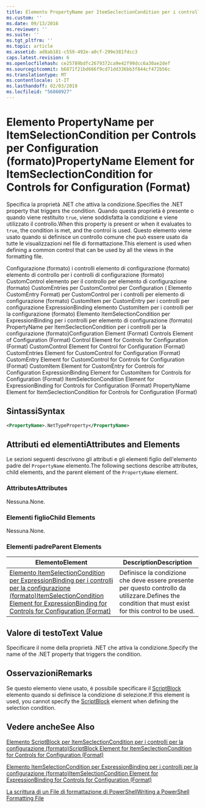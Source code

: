 ```yaml
---
title: Elemento PropertyName per ItemSeclectionCondition per i controlli per la configurazione (formato) | Microsoft Docs
ms.custom: ''
ms.date: 09/13/2016
ms.reviewer: ''
ms.suite: ''
ms.tgt_pltfrm: ''
ms.topic: article
ms.assetid: ad8ab181-c559-492e-a0cf-299e381fdcc3
caps.latest.revision: 6
ms.openlocfilehash: ce25789bdfc2679372ca9e42f99dcc6a30ae2def
ms.sourcegitcommit: b6871f21bd666f9cd71dd336bb3f844cf472b56c
ms.translationtype: MT
ms.contentlocale: it-IT
ms.lasthandoff: 02/03/2019
ms.locfileid: "56860927"
---
```

# <a name="propertyname-element-for-itemseclectioncondition-for-controls-for-configuration-format"></a><span data-ttu-id="f4f2f-102">Elemento PropertyName per ItemSelectionCondition per Controls per Configuration (formato)</span><span class="sxs-lookup"><span data-stu-id="f4f2f-102">PropertyName Element for ItemSeclectionCondition for Controls for Configuration (Format)</span></span>

<span data-ttu-id="f4f2f-103">Specifica la proprietà .NET che attiva la condizione.</span><span class="sxs-lookup"><span data-stu-id="f4f2f-103">Specifies the .NET property that triggers the condition.</span></span> <span data-ttu-id="f4f2f-104">Quando questa proprietà è presente o quando viene restituito `true`, viene soddisfatta la condizione e viene utilizzato il controllo.</span><span class="sxs-lookup"><span data-stu-id="f4f2f-104">When this property is present or when it evaluates to `true`, the condition is met, and the control is used.</span></span> <span data-ttu-id="f4f2f-105">Questo elemento viene usato quando si definisce un controllo comune che può essere usato da tutte le visualizzazioni nel file di formattazione.</span><span class="sxs-lookup"><span data-stu-id="f4f2f-105">This element is used when defining a common control that can be used by all the views in the formatting file.</span></span>

<span data-ttu-id="f4f2f-106">Configurazione (formato) i controlli elemento di configurazione (formato) elemento di controllo per i controlli di configurazione (formato) CustomControl elemento per il controllo per elemento di configurazione (formato) CustomEntries per CustomControl per Configuration ( Elemento CustomEntry Format) per CustomControl per i controlli per elemento di configurazione (formato) CustomItem per CustomEntry per i controlli per configurazione ExpressionBinding elemento CustomItem per i controlli per la configurazione (formato) Elemento ItemSelectionCondition per ExpressionBinding per i controlli per elemento di configurazione (formato) PropertyName per ItemSeclectionCondition per i controlli per la configurazione (formato)</span><span class="sxs-lookup"><span data-stu-id="f4f2f-106">Configuration Element (Format) Controls Element of Configuration (Format) Control Element for Controls for Configuration (Format) CustomControl Element for Control for Configuration (Format) CustomEntries Element for CustomControl for Configuration (Format) CustomEntry Element for CustomControl for Controls for Configuration (Format) CustomItem Element for CustomEntry for Controls for Configuration ExpressionBinding Element for CustomItem for Controls for Configuration (Format) ItemSelectionCondition Element for ExpressionBinding for Controls for Configuration (Format) PropertyName Element for ItemSeclectionCondition for Controls for Configuration (Format)</span></span>

## <a name="syntax"></a><span data-ttu-id="f4f2f-107">Sintassi</span><span class="sxs-lookup"><span data-stu-id="f4f2f-107">Syntax</span></span>

```xml
<PropertyName>.NetTypeProperty</PropertyName>
```

## <a name="attributes-and-elements"></a><span data-ttu-id="f4f2f-108">Attributi ed elementi</span><span class="sxs-lookup"><span data-stu-id="f4f2f-108">Attributes and Elements</span></span>

<span data-ttu-id="f4f2f-109">Le sezioni seguenti descrivono gli attributi e gli elementi figlio dell'elemento padre del `PropertyName` elemento.</span><span class="sxs-lookup"><span data-stu-id="f4f2f-109">The following sections describe attributes, child elements, and the parent element of the `PropertyName` element.</span></span>

### <a name="attributes"></a><span data-ttu-id="f4f2f-110">Attributes</span><span class="sxs-lookup"><span data-stu-id="f4f2f-110">Attributes</span></span>

<span data-ttu-id="f4f2f-111">Nessuna.</span><span class="sxs-lookup"><span data-stu-id="f4f2f-111">None.</span></span>

### <a name="child-elements"></a><span data-ttu-id="f4f2f-112">Elementi figlio</span><span class="sxs-lookup"><span data-stu-id="f4f2f-112">Child Elements</span></span>

<span data-ttu-id="f4f2f-113">Nessuna.</span><span class="sxs-lookup"><span data-stu-id="f4f2f-113">None.</span></span>

### <a name="parent-elements"></a><span data-ttu-id="f4f2f-114">Elementi padre</span><span class="sxs-lookup"><span data-stu-id="f4f2f-114">Parent Elements</span></span>

|<span data-ttu-id="f4f2f-115">Elemento</span><span class="sxs-lookup"><span data-stu-id="f4f2f-115">Element</span></span>|<span data-ttu-id="f4f2f-116">Description</span><span class="sxs-lookup"><span data-stu-id="f4f2f-116">Description</span></span>|
|-------------|-----------------|
|[<span data-ttu-id="f4f2f-117">Elemento ItemSelectionCondition per ExpressionBinding per i controlli per la configurazione (formato)</span><span class="sxs-lookup"><span data-stu-id="f4f2f-117">ItemSelectionCondition Element for ExpressionBinding for Controls for Configuration (Format)</span></span>](./itemselectioncondition-element-for-expressionbinding-for-controls-for-configuration-format.md)|<span data-ttu-id="f4f2f-118">Definisce la condizione che deve essere presente per questo controllo da utilizzare.</span><span class="sxs-lookup"><span data-stu-id="f4f2f-118">Defines the condition that must exist for this control to be used.</span></span>|

## <a name="text-value"></a><span data-ttu-id="f4f2f-119">Valore di testo</span><span class="sxs-lookup"><span data-stu-id="f4f2f-119">Text Value</span></span>

<span data-ttu-id="f4f2f-120">Specificare il nome della proprietà .NET che attiva la condizione.</span><span class="sxs-lookup"><span data-stu-id="f4f2f-120">Specify the name of the .NET property that triggers the condition.</span></span>

## <a name="remarks"></a><span data-ttu-id="f4f2f-121">Osservazioni</span><span class="sxs-lookup"><span data-stu-id="f4f2f-121">Remarks</span></span>

<span data-ttu-id="f4f2f-122">Se questo elemento viene usato, è possibile specificare il [ScriptBlock](./scriptblock-element-for-itemseclectioncondition-for-controls-for-configuration-format.md) elemento quando si definisce la condizione di selezione.</span><span class="sxs-lookup"><span data-stu-id="f4f2f-122">If this element is used, you cannot specify the [ScriptBlock](./scriptblock-element-for-itemseclectioncondition-for-controls-for-configuration-format.md) element when defining the selection condition.</span></span>

## <a name="see-also"></a><span data-ttu-id="f4f2f-123">Vedere anche</span><span class="sxs-lookup"><span data-stu-id="f4f2f-123">See Also</span></span>

[<span data-ttu-id="f4f2f-124">Elemento ScriptBlock per ItemSeclectionCondition per i controlli per la configurazione (formato)</span><span class="sxs-lookup"><span data-stu-id="f4f2f-124">ScriptBlock Element for ItemSeclectionCondition for Controls for Configuration (Format)</span></span>](./scriptblock-element-for-itemseclectioncondition-for-controls-for-configuration-format.md)

[<span data-ttu-id="f4f2f-125">Elemento ItemSelectionCondition per ExpressionBinding per i controlli per la configurazione (formato)</span><span class="sxs-lookup"><span data-stu-id="f4f2f-125">ItemSelectionCondition Element for ExpressionBinding for Controls for Configuration (Format)</span></span>](./itemselectioncondition-element-for-expressionbinding-for-controls-for-configuration-format.md)

[<span data-ttu-id="f4f2f-126">La scrittura di un File di formattazione di PowerShell</span><span class="sxs-lookup"><span data-stu-id="f4f2f-126">Writing a PowerShell Formatting File</span></span>](./writing-a-powershell-formatting-file.md)
